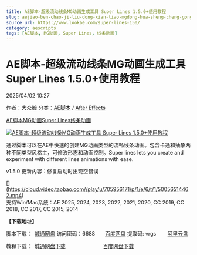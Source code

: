 ```yaml
---
title: AE脚本-超级流动线条MG动画生成工具 Super Lines 1.5.0+使用教程
slug: aejiao-ben-chao-ji-liu-dong-xian-tiao-mgdong-hua-sheng-cheng-gong-ju-super-lines-1-5-0-shi-yong-jiao-cheng
source_url: https://www.lookae.com/super-lines-150/
category: aescripts
tags: [AE脚本, MG动画, Super Lines, 线条动画]
---
```

# AE脚本-超级流动线条MG动画生成工具 Super Lines 1.5.0+使用教程

2025/04/02 10:27

作者：大众脸
分类：[AE脚本](https://www.lookae.com/after-effects/aescripts/) / [After Effects](https://www.lookae.com/after-effects/)

[AE脚本](https://www.lookae.com/tag/ae%e8%84%9a%e6%9c%ac/)[MG动画](https://www.lookae.com/tag/mg%e5%8a%a8%e7%94%bb/)[Super Lines](https://www.lookae.com/tag/super-lines/)[线条动画](https://www.lookae.com/tag/%e7%ba%bf%e6%9d%a1%e5%8a%a8%e7%94%bb/)

[![AE脚本-超级流动线条MG动画生成工具 Super Lines 1.5.0+使用教程](https://www.lookae.com/wp-content/uploads/2017/12/Super-Lines.jpg "AE脚本-超级流动线条MG动画生成工具 Super Lines 1.5.0+使用教程-LookAE.com")](https://www.lookae.com/wp-content/uploads/2017/12/Super-Lines.jpg)

通过脚本可以在AE中快速的创建MG动画类型的流畅线条动画。包含卡通和抽象两种不同类型风格主，可修改形态和动画控制。Super lines lets you create and experiment with different lines animations with ease.

v1.5.0 更新内容：修复启动时出现空错误

[﻿[﻿]("https://cloud.video.taobao.com//play/u/705956171/p/1/e/6/t/1/50056514462.mp4)](https://cloud.video.taobao.com//play/u/705956171/p/1/e/6/t/1/50056514462.mp4)  
支持Win/Mac系统：AE 2025, 2024, 2023, 2022, 2021, 2020, CC 2019, CC 2018, CC 2017, CC 2015, 2014

**【下载地址】**

脚本下载：  [城通网盘](https://url70.ctfile.com/f/2827370-1488671087-b7a6f2?p=4431) 访问密码：6688       [百度网盘](https://pan.baidu.com/s/1SPeLECdJBl0QYN2KxcD7KQ?pwd=vrgs) 提取码: vrgs        [阿里云盘](https://www.alipan.com/s/LXTn3eQgsfj)

教程下载：  [城通网盘下载](https://lookae.ctfile.com/fs/680462-231226150)                          [百度网盘下载](https://pan.baidu.com/s/1pLMb8a3)
